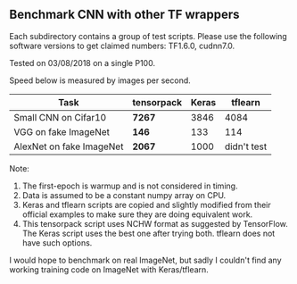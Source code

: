## Benchmark CNN with other TF wrappers

Each subdirectory contains a group of test scripts.
Please use the following software versions to get claimed numbers: TF1.6.0, cudnn7.0.

Tested on 03/08/2018 on a single P100.

Speed below is measured by images per second.

| Task											  | tensorpack	 | Keras	  | tflearn  |
| --------------------------- | ------------ | ------   | -------  |
| Small CNN on Cifar10 			  |		__7267__   | 3846     | 4084     |
| VGG on fake ImageNet			  |		__146__		 | 133			| 114      |
| AlexNet on fake ImageNet	  |		__2067__	 | 1000			| didn't test|

Note:

1. The first-epoch is warmup and is not considered in timing.
2. Data is assumed to be a constant numpy array on CPU.
3. Keras and tflearn scripts are copied and slightly modified from their official examples
	to make sure they are doing equivalent work.
4. This tensorpack script uses NCHW format as suggested by TensorFlow.
	 The Keras script uses the best one after trying both. tflearn does not have such options.

I would hope to benchmark on real ImageNet, but sadly I couldn't find any
working training code on ImageNet with Keras/tflearn.
